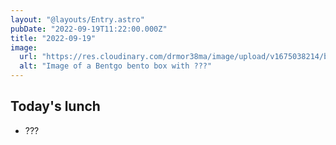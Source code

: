 ```yaml
---
layout: "@layouts/Entry.astro"
pubDate: "2022-09-19T11:22:00.000Z"
title: "2022-09-19"
image:
  url: "https://res.cloudinary.com/drmor38ma/image/upload/v1675038214/bbt/2022-09-19_jovqyt.jpg"
  alt: "Image of a Bentgo bento box with ???"
---
```


## Today's lunch

- ???

